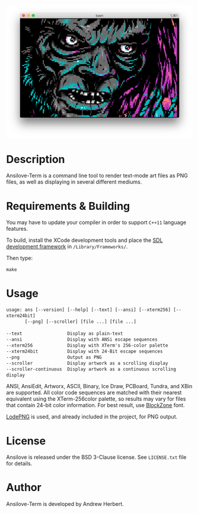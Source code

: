 ![Ansilove-Term Example](docs/ansilove-term-bellum.png)

# Description

Ansilove-Term is a command line tool to render text-mode art files as PNG files, as well as displaying in several different mediums.

# Requirements & Building

You may have to update your compiler in order to support `C++11` language features.

To build, install the XCode development tools and place the [SDL development framework](https://www.libsdl.org/release/SDL2-2.0.3.dmg) in `/Library/Frameworks/`.

Then type:

    make

# Usage

    usage: ans [--version] [--help] [--text] [--ansi] [--xterm256] [--xterm24bit]
           [--png] [--scroller] [file ...] [file ...]
    
    --text                 Display as plain-text
    --ansi                 Display with ANSi escape sequences
    --xterm256             Display with XTerm's 256-color palette
    --xterm24bit           Display with 24-Bit escape sequences
    --png                  Output as PNG
    --scroller             Display artwork as a scrolling display
    --scroller-continuous  Display artwork as a continuous scrolling display


ANSI, AnsiEdit, Artworx, ASCII, Binary, Ice Draw, PCBoard, Tundra, and XBin are supported. All color code sequences are matched with their nearest equivalent using the XTerm-256color palette, so results may vary for files that contain 24-bit color information. For best result, use [BlockZone][1] font.

[LodePNG](https://github.com/lvandeve/lodepng) is used, and already included in the project, for PNG output.

# License

Ansilove is released under the BSD 3-Clause license. See `LICENSE.txt` file for details.

# Author

Ansilove-Term is developed by Andrew Herbert.

[1]: https://github.com/ansilove/BlockZone